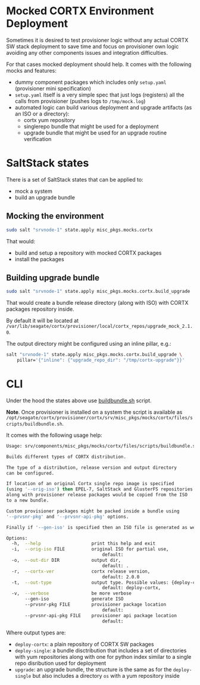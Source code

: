 # Mocked CORTX Environment Deployment

Sometimes it is desired to test provisioner logic without any actual CORTX SW stack
deployment to save time and focus on provisioner own logic avoiding any other
components issues and integration difficulties.

For that cases mocked deployment should help. It comes with the following mocks and features:

- dummy component packages which includes only `setup.yaml` (provisioner mini specification)
- `setup.yaml` itself is a very simple spec that just logs (registers) all the calls from provisioner
  (pushes logs to `/tmp/mock.log`)
- automated logic can build various deployment and upgrade artifacts (as an ISO or a directory):
  - cortx yum repository
  - singlerepo bundle that might be used for a deployment
  - upgrade bundle that might be used for an upgrade routine verification

# SaltStack states

There is a set of SaltStack states that can be applied to:
- mock a system
- build an upgrade bundle

## Mocking the environment

```bash
sudo salt "srvnode-1" state.apply misc_pkgs.mocks.cortx
```

That would:

- build and setup a repository with mocked CORTX packages
- install the packages

## Building upgrade bundle

```bash
sudo salt "srvnode-1" state.apply misc_pkgs.mocks.cortx.build_upgrade
```

That would create a bundle release directory (along with ISO) with CORTX packages repository inside.

By default it will be located at `/var/lib/seagate/cortx/provisioner/local/cortx_repos/upgrade_mock_2.1.0`.

The output directory might be configured using an inline pillar, e.g.:

```bash
salt "srvnode-1" state.apply misc_pkgs.mocks.cortx.build_upgrade \
    pillar='{"inline": {"upgrade_repo_dir": "/tmp/cortx-upgrade"}}'
```

# CLI

Under the hood the states above use [buildbundle.sh](srv/components/misc_pkgs/mocks/cortx/files/scripts/buildbundle.sh) script.

**Note**. Once provisioner is installed on a system the script is available as
`/opt/seagate/cortx/provisioner/cortx/srv/misc_pkgs/mocks/cortx/files/scripts/buildbundle.sh`.

It comes with the following usage help:

```bash
Usage: srv/components/misc_pkgs/mocks/cortx/files/scripts/buildbundle.sh [options]

Builds different types of CORTX distribution.

The type of a distribution, release version and output directory
can be configured.

If location of an original Cortx single repo image is specified
(using '--orig-iso') then EPEL-7, SaltStack and GlusterFS repositories
along with provisioner release packages would be copied from the ISO
to a new bundle.

Custom provisioner packages might be packed inside a bundle using
'--prvsnr-pkg' and '--prvsnr-api-pkg' options.

Finally if '--gen-iso' is specified then an ISO file is generated as well.

Options:
  -h,  --help                   print this help and exit
  -i,  --orig-iso FILE          original ISO for partial use,
                                    default:
  -o,  --out-dir DIR            output dir,
                                    default: .
  -r,  --cortx-ver              cortx release version,
                                    default: 2.0.0
  -t,  --out-type               output type. Possible values: {deploy-cortx|deploy-single|upgrade}
                                    default: deploy-cortx,
  -v,  --verbose                be more verbose
       --gen-iso                generate ISO
       --prvsnr-pkg FILE        provisioner package location
                                    default:
       --prvsnr-api-pkg FILE    provisioner api package location
                                    default:
```

Where output types are:
- `deploy-cortx`: a plain repository of CORTX SW packages
- `deploy-single`: a bundle disctribution that includes a set of directories
with yum repositories along with one for python index similar to a single repo disribution
used for deployment
- `upgrade`: an upgrade bundle, the structure is the same as for the `deploy-single` but also includes
a directory `os` with a yum repository inside
